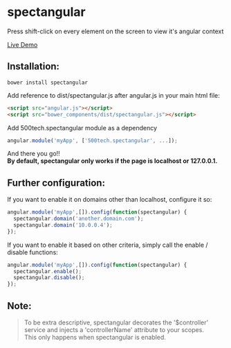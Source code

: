 spectangular
============

Press shift-click on every element on the screen to view it's angular context

[Live Demo](https://www.herokuapp.com/spectangular "Spectangular Live Demo")

Installation:
------------
```
bower install spectangular
```

Add reference to dist/spectangular.js after angular.js in your main html file:
```html
<script src="angular.js"></script>
<script src="bower_components/dist/spectangular.js"></script>
```
Add 500tech.spectangular module as a dependency
```javascript
angular.module('myApp', ['500tech.spectangular', ...]);
```

And there you go!!
<br><b>By default, spectangular only works if the page is localhost or 127.0.0.1.</b>

Further configuration:
---------------------
If you want to enable it on domains other than localhost, configure it so:
```javascript
angular.module('myApp',[]).config(function(spectangular) {
  spectangular.domain('another.domain.com');
  spectangular.domain('10.0.0.4');
});
```
If you want to enable it based on other criteria, simply call the enable / disable functions:
```javascript
angular.module('myApp',[]).config(function(spectangular) {
  spectangular.enable();
  spectangular.disable();
});
```

Note:
-------------
> To be extra descriptive, spectangular decorates the '$controller' service and injects a 'controllerName' attribute to your scopes.<br>
This only happens when spectangular is enabled.

